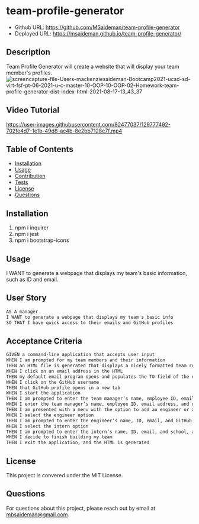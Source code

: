 # team-profile-generator

- Github URL: https://github.com/MSaideman/team-profile-generator
- Deployed URL: https://msaideman.github.io/team-profile-generator/

## Description

Team Profile Generator will create a website that will display your team member's profiles.
![screencapture-file-Users-mackenziesaideman-Bootcamp2021-ucsd-sd-virt-fsf-pt-06-2021-u-c-master-10-OOP-10-OOP-02-Homework-team-profile-generator-dist-index-html-2021-08-17-13_43_37](https://user-images.githubusercontent.com/82477037/129777389-aad894db-30d3-49a2-867d-826fe07259a4.png)

## Video Tutorial

https://user-images.githubusercontent.com/82477037/129777492-702fe4d7-1e1b-49d8-ac4b-8e2bb7128e7f.mp4

## Table of Contents

- [Installation](#installation)
- [Usage](#usage)
- [Contribution](#contribution)
- [Tests](#tests)
- [License](#license)
- [Questions](#questions)

## Installation

1. npm i inquirer
2. npm i jest
3. npm i bootstrap-icons

## Usage

I WANT to generate a webpage that displays my team's basic information, such as ID and email.

## User Story

```md
AS A manager
I WANT to generate a webpage that displays my team's basic info
SO THAT I have quick access to their emails and GitHub profiles
```

## Acceptance Criteria

```md
GIVEN a command-line application that accepts user input
WHEN I am prompted for my team members and their information
THEN an HTML file is generated that displays a nicely formatted team roster based on user input
WHEN I click on an email address in the HTML
THEN my default email program opens and populates the TO field of the email with the address
WHEN I click on the GitHub username
THEN that GitHub profile opens in a new tab
WHEN I start the application
THEN I am prompted to enter the team manager’s name, employee ID, email address, and office number
WHEN I enter the team manager’s name, employee ID, email address, and office number
THEN I am presented with a menu with the option to add an engineer or an intern or to finish building my team
WHEN I select the engineer option
THEN I am prompted to enter the engineer’s name, ID, email, and GitHub username, and I am taken back to the menu
WHEN I select the intern option
THEN I am prompted to enter the intern’s name, ID, email, and school, and I am taken back to the menu
WHEN I decide to finish building my team
THEN I exit the application, and the HTML is generated
```

## License

This project is convered under the MIT License.

## Questions

For questions about this project, please reach out by email at mbsaideman@gmail.com.
